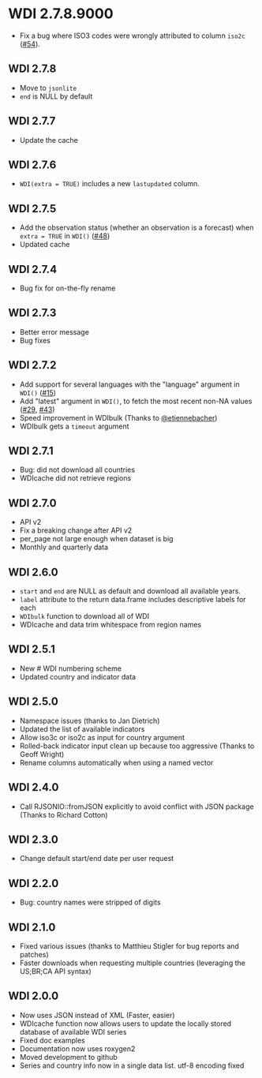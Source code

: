# WDI 2.7.8.9000

- Fix a bug where ISO3 codes were wrongly attributed to column `iso2c` ([#54](https://github.com/vincentarelbundock/WDI//issues/54)).

## WDI 2.7.8

- Move to `jsonlite`
- `end` is NULL by default

## WDI 2.7.7

- Update the cache

## WDI 2.7.6

- `WDI(extra = TRUE)` includes a new `lastupdated` column.

## WDI 2.7.5

- Add the observation status (whether an observation is a forecast) when `extra = TRUE` in `WDI()` ([#48](https://github.com/vincentarelbundock/WDI//issues/48))
- Updated cache

## WDI 2.7.4

- Bug fix for on-the-fly rename

## WDI 2.7.3

- Better error message
- Bug fixes

## WDI 2.7.2

- Add support for several languages with the "language" argument in `WDI()` ([#15](https://github.com/vincentarelbundock/WDI//issues/15))
- Add "latest" argument in `WDI()`, to fetch the most recent non-NA values ([#29](https://github.com/vincentarelbundock/WDI//issues/29), [#43](https://github.com/vincentarelbundock/WDI//issues/43))
- Speed improvement in WDIbulk (Thanks to [@etiennebacher](https://github.com/etiennebacher))
- WDIbulk gets a `timeout` argument

## WDI 2.7.1

- Bug: did not download all countries
- WDIcache did not retrieve regions

## WDI 2.7.0

- API v2
- Fix a breaking change after API v2
- per\_page not large enough when dataset is big
- Monthly and quarterly data

## WDI 2.6.0

- `start` and `end` are NULL as default and download all available years.
- `label` attribute to the return data.frame includes descriptive labels for each
- `WDIbulk` function to download all of WDI
- WDIcache and data trim whitespace from region names

## WDI 2.5.1

- New # WDI numbering scheme
- Updated country and indicator data

## WDI 2.5.0

- Namespace issues (thanks to Jan Dietrich)
- Updated the list of available indicators
- Allow iso3c or iso2c as input for country argument
- Rolled-back indicator input clean up because too aggressive (Thanks to Geoff Wright)
- Rename columns automatically when using a named vector

## WDI 2.4.0

- Call RJSONIO::fromJSON explicitly to avoid conflict with JSON package (Thanks to Richard Cotton)

## WDI 2.3.0

- Change default start/end date per user request

## WDI 2.2.0

- Bug: country names were stripped of digits

## WDI 2.1.0

- Fixed various issues (thanks to Matthieu Stigler for bug reports and patches)
- Faster downloads when requesting multiple countries (leveraging the US;BR;CA API syntax)

## WDI 2.0.0

- Now uses JSON instead of XML (Faster, easier)
- WDIcache function now allows users to update the locally stored database of available WDI series
- Fixed doc examples
- Documentation now uses roxygen2
- Moved development to github
- Series and country info now in a single data list. utf-8 encoding fixed
